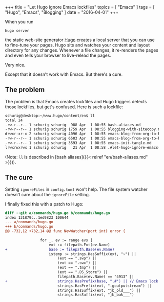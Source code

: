 +++
title = "Let Hugo ignore Emacs lockfiles"
topics = [ "Emacs" ]
tags = [ "Hugo", "Emacs", "Blogging" ]
date = "2016-04-01"
+++

When you run

    hugo server
	
the static web-site generator [Hugo](http://gohugo.io) creates a local
server that you can use to fine-tune your pages. Hugo sits and watches
your content and layout directory for any changes. Whenever a file changes,
it re-renders the pages and even tells your browser to live-relead the pages.

Very nice.

Except that it doesn't work with Emacs. But there's a cure.

<!--more-->

## The problem

The problem is that Emacs creates lockfiles and Hugo triggers detects
those lockfiles, but get's confused. Here is such a lockfile:

```bash
schurig@desktop:~/www.hugo/content/en$ ll
total 24
-rw-r--r-- 1 schurig schurig  988 Apr  1 08:55 bash-aliases.md
-rw-r--r-- 1 schurig schurig 1759 Apr  1 08:55 blogging-with-sitecopy.md
drwxr-xr-x 2 schurig schurig 4096 Apr  1 08:55 emacs-blog-from-org-to-hugo/
-rw-r--r-- 1 schurig schurig 6503 Apr  1 08:55 emacs-blog-from-org-to-hugo.md
-rw-r--r-- 1 schurig schurig 3593 Apr  1 08:55 emacs-init-tangle.md
lrwxrwxrwx 1 schurig schurig   21 Apr  1 08:58 .#let-hugo-ignore-emacs-lockfiles.md -> schurig@desktop.28219
```

(Note: `ll` is described in [bash aliases]({{< relref "en/bash-aliases.md" >}})).

## The cure

Setting `ignoreFiles` in `config.toml` won't help. The file system watcher doesn't care
about the `ignoreFile` setting.

I finally fixed this with a patch to Hugo:

```diff
diff --git a/commands/hugo.go b/commands/hugo.go
index 131879c..1ed9823 100644
--- a/commands/hugo.go
+++ b/commands/hugo.go
@@ -732,12 +732,14 @@ func NewWatcher(port int) error {
 
 				for _, ev := range evs {
 					ext := filepath.Ext(ev.Name)
+					base := filepath.Base(ev.Name)
 					istemp := strings.HasSuffix(ext, "~") ||
 						(ext == ".swp") ||
 						(ext == ".swx") ||
 						(ext == ".tmp") ||
 						(ext == ".DS_Store") ||
 						filepath.Base(ev.Name) == "4913" ||
+						strings.HasPrefix(base, ".#") || // Emacs lock files
 						strings.HasPrefix(ext, ".goutputstream") ||
 						strings.HasSuffix(ext, "jb_old___") ||
 						strings.HasSuffix(ext, "jb_bak___")

```
